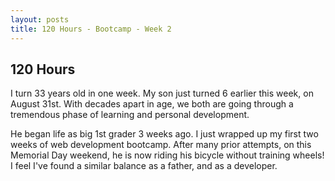 ```yaml
---
layout: posts
title: 120 Hours - Bootcamp - Week 2
---
```


<article>
<h1>120 Hours</h1>

<p>I turn 33 years old in one week. My son just turned 6 earlier this week, on August 31st.
With decades apart in age, we both are going through a tremendous phase of learning and 
personal development.</p>

<p>He began life as big 1st grader 3 weeks ago. I just wrapped up my first
two weeks of web development bootcamp. After many prior attempts, on this Memorial Day weekend,
he is now riding his bicycle without training wheels! I feel I've found a similar balance as
a father, and as a developer.</p>


</article>
